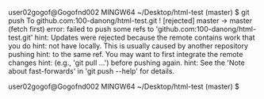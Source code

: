 user02gogof@Gogofnd002 MINGW64 ~/Desktop/html-test (master)
$ git push
To github.com:100-danong/html-test.git
 ! [rejected]        master -> master (fetch first)
error: failed to push some refs to 'github.com:100-danong/html-test.git'
hint: Updates were rejected because the remote contains work that you do
hint: not have locally. This is usually caused by another repository pushing
hint: to the same ref. You may want to first integrate the remote changes
hint: (e.g., 'git pull ...') before pushing again.
hint: See the 'Note about fast-forwards' in 'git push --help' for details.

user02gogof@Gogofnd002 MINGW64 ~/Desktop/html-test (master)
$
